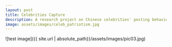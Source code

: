```yaml
---
layout: post
title: Celebrities Capture
description: A research project on Chinese celebrities' posting behavior
image: assets/images/celeb_patriotism.jpg
---
```


![test image]({{ site.url | absolute_path}}/assets/images/pic03.jpg)
